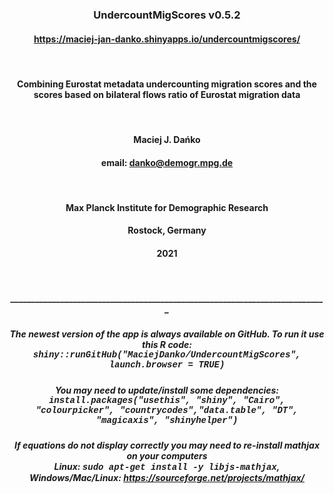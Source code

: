 <div class="col-sm-12" align="center">
  <h3>UndercountMigScores v0.5.2</h3>
  <h4><a href="https://maciej-jan-danko.shinyapps.io/undercountmigscores/"> https://maciej-jan-danko.shinyapps.io/undercountmigscores/</a></h4>
  <br>
  <h4>Combining Eurostat metadata undercounting migration scores and the scores based on bilateral flows ratio of Eurostat migration data</h4>
  <br>
  <h4>Maciej J. Dańko</h4>
  <h4>email: <a href="mailto:name@email.com"> danko@demogr.mpg.de </a></h4>
  <br>
  <h4>Max Planck Institute for Demographic Research</h4>
  <h4>Rostock, Germany</h4>
  <h4>2021</h4>
  <br>
  <h5>____________________________________________________________________________</h5>
  <h5>The newest version of the app is always available on GitHub. To run it use this R code:<br><span style="font-family: Courier New">shiny::runGitHub("MaciejDanko/UndercountMigScores", launch.browser = TRUE)</span><br></h5>
  <h5>You may need to update/install some dependencies:<br><span style="font-family: Courier New">install.packages("usethis", "shiny", "Cairo", "colourpicker", "countrycodes","data.table", "DT", "magicaxis", "shinyhelper")</span><br></h5>
  <h5>If equations do not display correctly you may need to re-install mathjax on your computers<br>Linux: <span style="font-family: Courier New">sudo apt-get install -y libjs-mathjax</span>,<br>Windows/Mac/Linux: <a href="https://sourceforge.net/projects/mathjax/"> https://sourceforge.net/projects/mathjax/</a></h5>
</div>